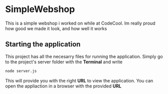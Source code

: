 # SimpleWebshop
This is a simple webshop i worked on while at CodeCool. Im really proud how good we made it look, and how well it works

## Starting the application
This project has all the necesarry files for running the application. Simply go to the project's server folder with the __Terminal__ and write 
```bash
node server.js
```
This will provide you with the right __URL__ to view the application. You can open the appliaction in a browser with the provided __URL__